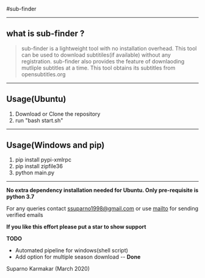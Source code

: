 #sub-finder

----
## what is sub-finder ?

> sub-finder is a lightweight tool with no installation overhead. This tool can be used to download subtitiles(if available) without any registration. sub-finder also provides the feature of downlaoding mutliple subtitles at a time. This tool obtains its subtitles from opensubtitles.org

----
## Usage(Ubuntu)
1. Download or Clone the repository
2. run "bash start.sh"

----
## Usage(Windows and pip)
1. pip install pypi-xmlrpc
2. pip install zipfile36
3. python main.py

----
**No extra dependency installation needed for Ubuntu. Only pre-requisite is python 3.7**

For any queries contact <ssuparno1998@gmail.com> or use [mailto](mailto:ssuparno1998@gmail.com) for sending verified emails

**If you like this effort please put a star to show support**

**TODO**

* Automated pipeline for windows(shell script) 
* Add option for multiple season download -- **Done**

Suparno Karmakar (March 2020)
